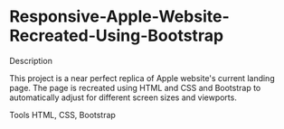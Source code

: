 # Responsive-Apple-Website-Recreated-Using-Bootstrap

Description

This project is a near perfect replica of Apple website's current landing page. The page is recreated using HTML and CSS and Bootstrap to automatically adjust for different screen sizes and viewports.

Tools
HTML, CSS, Bootstrap
